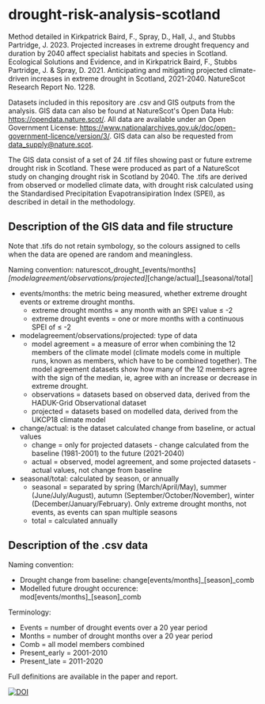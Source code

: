 # drought-risk-analysis-scotland 

Method detailed in Kirkpatrick Baird, F., Spray, D., Hall, J., and Stubbs Partridge, J. 2023. Projected increases in extreme drought frequency and duration by 2040 affect specialist habitats and species in Scotland. Ecological Solutions and Evidence, and in Kirkpatrick Baird, F., Stubbs Partridge, J. & Spray, D. 2021. Anticipating and mitigating projected climate-driven increases in extreme drought in Scotland, 2021-2040. NatureScot Research Report No. 1228. 

Datasets included in this repository are .csv and GIS outputs from the analysis. GIS data can also be found at NatureScot's Open Data Hub: https://opendata.nature.scot/. All data are available under an Open Government License: https://www.nationalarchives.gov.uk/doc/open-government-licence/version/3/. GIS data can also be requested from data_supply@nature.scot.

The GIS data consist of a set of 24 .tif files showing past or future extreme drought risk in Scotland. These were produced as part of a NatureScot study on 
changing drought risk in Scotland by 2040. The .tifs are derived from observed or modelled climate data, with drought risk calculated using the Standardised
Precipitation Evapotransipiration Index (SPEI), as described in detail in the methodology. 

## Description of the GIS data and file structure

Note that .tifs do not retain symbology, so the colours assigned to cells when the data are opened are random and meaningless. 

Naming convention: naturescot_drought_[events/months]_[modelagreement/observations/projected]_[change/actual]_[seasonal/total]

- events/months: the metric being measured, whether extreme drought events or extreme drought months.
    - extreme drought months = any month with an SPEI value ≤ -2
    - extreme drought events = one or more months with a continuous SPEI of ≤ -2
- modelagreement/observations/projected: type of data
    - model agreement = a measure of error when combining the 12 members of the climate model (climate models come in multiple runs, known as members, which have to be combined together). The model agreement datasets show how many of the 12 members agree with the sign of the median, ie, agree with an increase or decrease in extreme drought.
    - observations = datasets based on observed data, derived from the HADUK-Grid Observational dataset
    - projected = datasets based on modelled data, derived from the UKCP18 climate model
- change/actual: is the dataset calculated change from baseline, or actual values
    - change = only for projected datasets - change calculated from the baseline (1981-2001) to the future (2021-2040)
    - actual = observed, model agreement, and some projected datasets - actual values, not change from baseline
- seasonal/total: calculated by season, or annually
    - seasonal = separated by spring (March/April/May), summer (June/July/August), autumn (September/October/November), winter (December/January/February). Only extreme drought months, not events, as events can span multiple seasons
    - total = calculated annually

## Description of the .csv data

Naming convention:
- Drought change from baseline: change[events/months]_[season]_comb
- Modelled future drought occurence: mod[events/months]_[season]_comb

Terminology:
- Events = number of drought events over a 20 year period 
- Months = number of drought months over a 20 year period
- Comb = all model members combined
- Present_early = 2001-2010
- Present_late = 2011-2020

Full definitions are available in the paper and report.

[![DOI](https://zenodo.org/badge/622171704.svg)](https://zenodo.org/badge/latestdoi/622171704)

